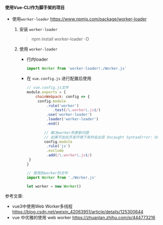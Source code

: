 #### 使用Vue-CLI作为脚手架的项目

+ 使用`worker-loader` https://www.npmjs.com/package/worker-loader

  1. 安装 `worker-loader` 

     > npm install worker-loader -D

  2. 使用 `worker-loader`

     + 行内loader

       ```javascript
       import Worker from 'worker-loader!./Worker.js'
       ```

     + 在 `vue.config.js` 进行配置后使用

       ```javascript
       // vue.config.js文件
       module.exports = {
           chainWebpack: config => {
           	config.module
           		.rule('worker')
                   .test(/\.worker\.js$/)
       			.use('worker-loader')
       			.loader('worker-loader')
       			.end()
               
               // 解决worker热更新问题
               // 如果不加在开发环境下有时会出现 Uncaught SyntaxError: Unexpected token '<'
               config.module
               	.rule('js')
               	.exclude
               	.add(/\.worker\.js$/)
       	}
       }
       ```

       ```javascript
       // 使用到worker的文件
       import Worker from './Worker.js'
       
       let worker = new Worker()
       ```

  

参考文章:  

+ vue3中使用Web Worker多线程 https://blog.csdn.net/weixin_42063951/article/details/125300644
+ vue 中优雅的使用 web worker https://zhuanlan.zhihu.com/p/444773216

